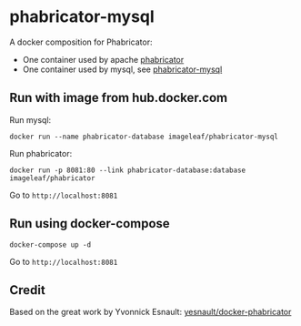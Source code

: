 # phabricator-mysql

A docker composition for Phabricator:

- One container used by apache [phabricator](https://github.com/imageleaf/phabricator)
- One container used by mysql, see [phabricator-mysql](https://github.com/imageleaf/phabricator-mysql)

## Run with image from hub.docker.com

Run mysql:
```
docker run --name phabricator-database imageleaf/phabricator-mysql
```

Run phabricator:
```
docker run -p 8081:80 --link phabricator-database:database imageleaf/phabricator
```

Go to `http://localhost:8081`

## Run using docker-compose

```
docker-compose up -d
```

Go to `http://localhost:8081`

## Credit

Based on the great work by Yvonnick Esnault: [yesnault/docker-phabricator](https://github.com/yesnault/docker-phabricator)
